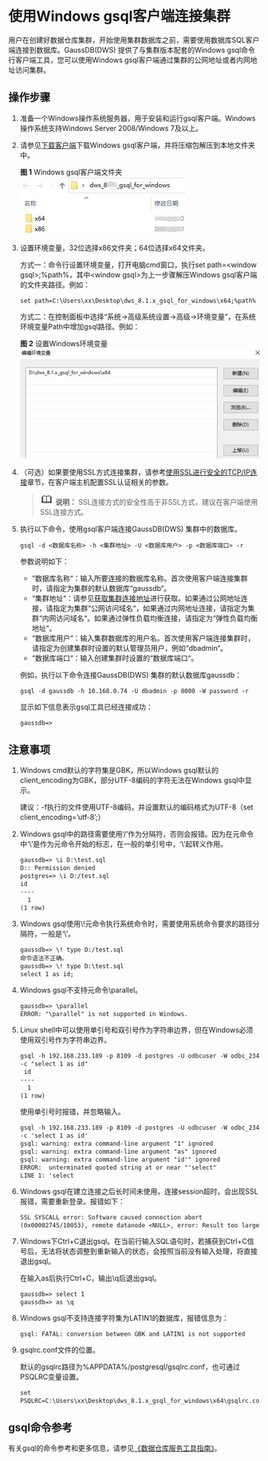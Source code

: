 # 使用Windows gsql客户端连接集群<a name="ZH-CN_TOPIC_0000001405636914"></a>

用户在创建好数据仓库集群，开始使用集群数据库之前，需要使用数据库SQL客户端连接到数据库。GaussDB\(DWS\) 提供了与集群版本配套的Windows gsql命令行客户端工具，您可以使用Windows gsql客户端通过集群的公网地址或者内网地址访问集群。

## 操作步骤<a name="section12411851132117"></a>

1.  准备一个Windows操作系统服务器，用于安装和运行gsql客户端。Windows操作系统支持Windows Server 2008/Windows 7及以上。
2.  请参见[下载客户端](下载客户端.md)下载Windows gsql客户端，并将压缩包解压到本地文件夹中。

    **图 1**  Windows gsql客户端文件夹<a name="fig16636173273210"></a>  
    ![](figures/Windows-gsql客户端文件夹.jpg "Windows-gsql客户端文件夹")

3.  设置环境变量，32位选择x86文件夹；64位选择x64文件夹。

    方式一：命令行设置环境变量，打开电脑cmd窗口，执行set path=<window gsql\>;%path%，其中<window gsql\>为上一步骤解压Windows gsql客户端的文件夹路径。例如：

    ```
    set path=C:\Users\xx\Desktop\dws_8.1.x_gsql_for_windows\x64;%path%
    ```

    方式二：在控制面板中选择“系统-\>高级系统设置-\>高级-\>环境变量”，在系统环境变量Path中增加gsql路径。例如：

    **图 2**  设置Windows环境变量<a name="fig133013019481"></a>  
    ![](figures/设置Windows环境变量.png "设置Windows环境变量")

4.  （可选）如果要使用SSL方式连接集群，请参考[使用SSL进行安全的TCP/IP连接](使用SSL进行安全的TCP-IP连接.md)章节，在客户端主机配置SSL认证相关的参数。

    >![](public_sys-resources/icon-note.gif) **说明：** 
    >SSL连接方式的安全性高于非SSL方式，建议在客户端使用SSL连接方式。

5.  执行以下命令，使用gsql客户端连接GaussDB\(DWS\) 集群中的数据库。

    ```
    gsql -d <数据库名称> -h <集群地址> -U <数据库用户> -p <数据库端口> -r
    ```

    参数说明如下：

    -   “数据库名称“：输入所要连接的数据库名称。首次使用客户端连接集群时，请指定为集群的默认数据库“gaussdb“。
    -   “集群地址“：请参见[获取集群连接地址](获取集群连接地址.md)进行获取。如果通过公网地址连接，请指定为集群“公网访问域名“，如果通过内网地址连接，请指定为集群“内网访问域名“。如果通过弹性负载均衡连接，请指定为“弹性负载均衡地址“。
    -   “数据库用户“：输入集群数据库的用户名。首次使用客户端连接集群时，请指定为创建集群时设置的默认管理员用户，例如“dbadmin“。
    -   “数据库端口“：输入创建集群时设置的“数据库端口“。

    例如，执行以下命令连接GaussDB\(DWS\) 集群的默认数据库gaussdb：

    ```
    gsql -d gaussdb -h 10.168.0.74 -U dbadmin -p 8000 -W password -r
    ```

    显示如下信息表示gsql工具已经连接成功：

    ```
    gaussdb=>
    ```


## 注意事项<a name="section1524374734016"></a>

1.  Windows cmd默认的字符集是GBK，所以Windows gsql默认的client\_encoding为GBK，部分UTF-8编码的字符无法在Windows gsql中显示。

    建议：-f执行的文件使用UTF-8编码，并设置默认的编码格式为UTF-8（set client\_encoding=’utf-8’;）

2.  Windows gsql中的路径需要使用‘/’作为分隔符，否则会报错。因为在元命令中‘\\’是作为元命令开始的标志，在一般的单引号中，‘\\’起转义作用。

    ```
    gaussdb=> \i D:\test.sql
    D:: Permission denied
    postgres=> \i D:/test.sql
    id
    ----
      1
    (1 row)
    ```

3.  Windows gsql使用\\!元命令执行系统命令时，需要使用系统命令要求的路径分隔符，一般是‘\\’。

    ```
    gaussdb=> \! type D:/test.sql
    命令语法不正确。
    gaussdb=> \! type D:\test.sql
    select 1 as id;
    ```

4.  Windows gsql不支持元命令\\parallel。

    ```
    gaussdb=> \parallel
    ERROR: "\parallel" is not supported in Windows.
    ```

5.  Linux shell中可以使用单引号和双引号作为字符串边界，但在Windows必须使用双引号作为字符串边界。

    ```
    gsql -h 192.168.233.189 -p 8109 -d postgres -U odbcuser -W odbc_234 -c "select 1 as id"
     id
    ----
      1
    (1 row)
    ```

    使用单引号时报错，并忽略输入。

    ```
    gsql -h 192.168.233.189 -p 8109 -d postgres -U odbcuser -W odbc_234 -c 'select 1 as id'
    gsql: warning: extra command-line argument "1" ignored
    gsql: warning: extra command-line argument "as" ignored
    gsql: warning: extra command-line argument "id'" ignored
    ERROR:  unterminated quoted string at or near "'select"
    LINE 1: 'select
    ```

6.  Windows gsql在建立连接之后长时间未使用，连接session超时，会出现SSL报错，需要重新登录。报错如下：

    ```
    SSL SYSCALL error: Software caused connection abort (0x00002745/10053), remote datanode <NULL>, error: Result too large
    ```

7.  Windows下Ctrl+C退出gsql。在当前行输入SQL语句时，若捕获到Ctrl+C信号后，无法将状态调整到重新输入的状态，会按照当前没有输入处理，将直接退出gsql。

    在输入as后执行Ctrl+C，输出\\q后退出gsql。

    ```
    gaussdb=> select 1
    gaussdb=> as \q
    ```

8.  Windows gsql不支持连接字符集为LATIN1的数据库，报错信息为：

    ```
    gsql: FATAL: conversion between GBK and LATIN1 is not supported
    ```

9.  gsqlrc.conf文件的位置。

    默认的gsqlrc路径为%APPDATA%/postgresql/gsqlrc.conf，也可通过PSQLRC变量设置。

    ```
    set PSQLRC=C:\Users\xx\Desktop\dws_8.1.x_gsql_for_windows\x64\gsqlrc.conf
    ```


## gsql命令参考<a name="section41003216539"></a>

有关gsql的命令参考和更多信息，请参见[《数据仓库服务工具指南》](https://support.huaweicloud.com/tg-dws/dws_07_0001.html)。

